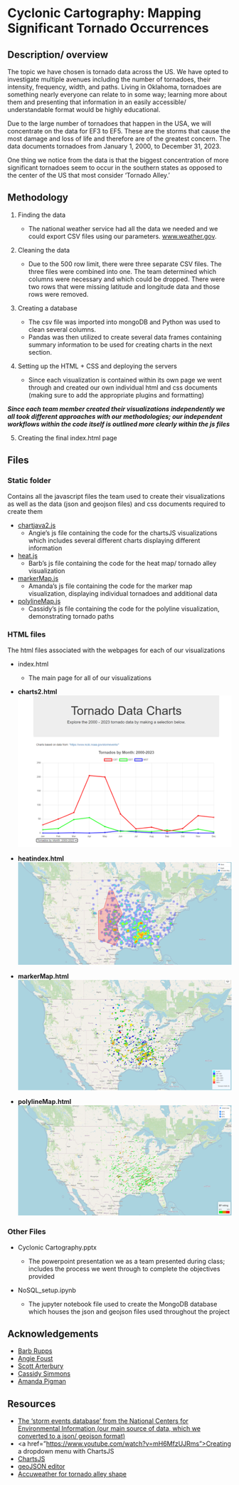 # Cyclonic Cartography: Mapping Significant Tornado Occurrences

## Description/ overview
The topic we have chosen is tornado data across the US. We have opted to investigate multiple avenues including the number of tornadoes, their intensity, frequency, width, and paths. Living in Oklahoma, tornadoes are something nearly everyone can relate to in some way; learning more about them and presenting that information in an easily accessible/ understandable format would be highly educational.

Due to the large number of tornadoes that happen in the USA, we will concentrate on the data for EF3 to EF5. These are the storms that cause the most damage and loss of life and therefore are of the greatest concern. The data documents tornadoes from January 1, 2000, to December 31, 2023.

One thing we notice from the data is that the biggest concentration of more significant tornadoes seem to occur in the southern states as opposed to the center of the US that most consider ‘Tornado Alley.’

## Methodology
1. Finding the data
	- The national weather service had all the data we needed and we could export CSV files using our parameters. www.weather.gov.

2. Cleaning the data
	- Due to the 500 row limit, there were three separate CSV files. The three files were combined into one. The team determined which columns were necessary and which could be dropped. There were two rows that were missing latitude and longitude data and those rows were removed. 

3. Creating a database
	- The csv file was imported into mongoDB and Python was used to clean several columns.
	- Pandas was then utilized to create several data frames containing summary information to be used for creating charts in the next section.

4. Setting up the HTML + CSS and deploying the servers
	- Since each visualization is contained within its own page we went through and created our own individual html and css documents (making sure to add the appropriate plugins and formatting)

***Since each team member created their visualizations independently we all took different approaches with our methodologies; our independent workflows within the code itself is outlined more clearly within the js files***

5. Creating the final index.html page 


## Files
### Static folder

Contains all the javascript files the team used to create their visualizations as well as the data (json and geojson files) and css documents required to create them
- <a href="https://github.com/brupps/project_3/blob/main/static/chartjava2.js">chartjava2.js</a>
	- Angie’s js file containing the code for the chartsJS visualizations which includes several different charts displaying different information
- <a href="https://github.com/brupps/project_3/blob/main/static/heat.js">heat.js </a>
	- Barb’s js file containing the code for the heat map/ tornado alley visualization
- <a href="https://github.com/brupps/project_3/blob/main/static/markerMap.js">markerMap.js </a>
	- Amanda’s js file containing the code for the marker map visualization, displaying individual tornadoes and additional data
- <a href="https://github.com/brupps/project_3/blob/main/static/polylineMap.js">polylineMap.js </a>
	- Cassidy’s js file containing the code for the polyline visualization, demonstrating tornado paths

### HTML files

The html files associated with the webpages for each of our visualizations

- index.html
	- The main page for all of our visualizations

- **charts2.html**
![a screenshot of the chartsJS visualization](https://github.com/brupps/project_3/blob/main/images/charts2image.PNG)

- **heatindex.html**
![a screenshot of the heat map/ tornado alley visualization](https://github.com/brupps/project_3/blob/main/images/heatIndexImage.PNG)

- **markerMap.html**
![a screenshot of the marker map visualization](https://github.com/brupps/project_3/blob/main/images/markerMapImage.PNG)

- **polylineMap.html**
![a screenshot of the polyline map visualization](https://github.com/brupps/project_3/blob/main/images/polylineMapImage.PNG)

### Other Files
- Cyclonic Cartography.pptx
	- The powerpoint presentation we as a team presented during class; includes the process we went through to complete the objectives provided

- NoSQL_setup.ipynb
	- The jupyter notebook file used to create the MongoDB database which houses the json and geojson files used throughout the project


## Acknowledgements
- <a href="https://github.com/brupps">Barb Rupps</a>
- <a href="https://github.com/angiecfoust">Angie Foust </a>
- <a href="https://github.com/scottarterbury">Scott Arterbury</a>
- <a href="https://github.com/cassidysimmons">Cassidy Simmons </a>
- <a href="https://github.com/ASPigman">Amanda Pigman </a>


## Resources
- <a href="https://www.ncdc.noaa.gov/stormevents/listevents.jsp?eventType=%28C%29+Tornado&beginDate_mm=01&beginDate_dd=01&beginDate_yyyy=2000&endDate_mm=12&endDate_dd=31&endDate_yyyy=2010&hailfilter=0.00&tornfilter=3&windfilter=000&sort=DT&submitbutton=Search&statefips=-999%2CALL">The ‘storm events database’ from the National Centers for Environmental Information (our main source of data, which we converted to a json/ geojson format)</a>
- <a href=”https://www.youtube.com/watch?v=mH6MfzUJRms”>Creating a dropdown menu with ChartsJS</a>
- <a href=”https://www.chartjs.org/docs/latest/samples/information.html”>ChartsJS </a>
- <a href="https://geojson.io/#map=2/0/20">geoJSON editor </a>
- <a href=”https://www.accuweather.com/en/severe-weather/is-tornado-alley-shifting-east/1162839”>Accuweather for tornado alley shape </a>
